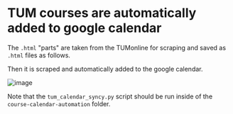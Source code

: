# TUM courses are automatically added to google calendar
The `.html` "parts" are taken from the TUMonline for scraping and saved as `.html` files as follows.

Then it is scraped and automatically added to the google calendar.

![image](https://github.com/user-attachments/assets/e9ff7993-db2c-4e27-b9c6-b637638d8614)

Note that the `tum_calendar_syncy.py` script should be run inside of the `course-calendar-automation` folder.
